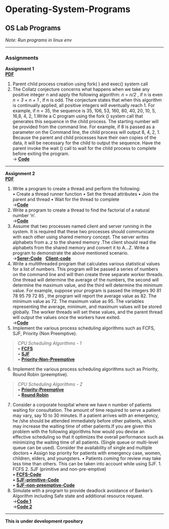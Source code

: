 # Operating-System-Programs
## OS Lab Programs 
*Note: Run programs in linux env*

---

### Assignments 
**Assignment 1**  </br> 
[**PDF**](https://github.com/ishanjogalekar/Operating-System-Programs/blob/main/Assignments/DA1/19BCE2250_LAB%20DA%201.pdf) </br>
1. Parent child process creation using fork( ) and exec() system call  </br>
2. The Collatz conjecture concerns what happens when we take any positive integer n and apply the following algorithm: *n = n/2* , if n is even *n = 3 × n + 1* , if n is odd. The conjecture states that when this algorithm is continually applied, all positive integers will eventually reach 1. For example, if n = 35, the sequence is 35, 106, 53, 160, 80, 40, 20, 10, 5, 16,8, 4, 2, 1.Write a C program using the fork () system call that generates this sequence in the child process. The starting number will be provided from the command line. For example, if 8 is passed as a parameter on the Command line, the child process will output 8, 4, 2, 1. Because the parent and child processes have their own copies of the data, it will be necessary for the child to output the sequence. Have the parent invoke the wait () call to 
wait for the child process to complete before exiting the program. </br>
-> [**Code**](https://github.com/ishanjogalekar/Operating-System-Programs/blob/main/Assignments/DA1/collatz.c) </br>

---

**Assignment 2** </br>
[**PDF**](https://github.com/ishanjogalekar/Operating-System-Programs/blob/main/Assignments/DA2/19BCE2250%20OS%20LAB%20DA%202.pdf) </br>
1. Write a program to create a thread and perform the following: </br>
• Create a thread runner function 
• Set the thread attributes 
• Join the parent and thread 
• Wait for the thread to complete </br>
->[**Code**](https://github.com/ishanjogalekar/Operating-System-Programs/blob/main/Assignments/DA2/a.c) </br>
2. Write a program to create a thread to find the factorial of a natural number ‘n’. </br>
->[**Code**](https://github.com/ishanjogalekar/Operating-System-Programs/blob/main/Assignments/DA2/b.c) </br>
3. Assume that two processes named client and server running in the system. It is required that these two processes should communicate with each other using shared memory concept. The server writes alphabets from a..z to the shared memory .The client should read the alphabets from the shared memory and convert it to A...Z. Write a program to demonstrate the above mentioned scenario. </br>
->[**Serer-Code**](https://github.com/ishanjogalekar/Operating-System-Programs/blob/main/Assignments/DA2/C_Server.c)  &nbsp;  [**Client-code**](https://github.com/ishanjogalekar/Operating-System-Programs/blob/main/Assignments/DA2/C_Client.c) </br>
4. Write a multithreaded program that calculates various statistical values for a list of numbers. This program will be passed a series of numbers on the command line and will then create three separate worker threads. One thread will determine the average of the numbers, the second will determine the maximum value, and the third will determine the minimum value. For example, suppose your program is passed the integers 90 81 78 95 79 72 85 , the program will report the average value as 82. The minimum value as 72. The maximum value as 95. The variables representing the average, minimum, and maximum values will be stored globally. The worker threads will set these values, and the parent thread will output the values once the workers have exited. </br>
->[**Code**](https://github.com/ishanjogalekar/Operating-System-Programs/blob/main/Assignments/DA2/d.c) </br>
5. Implement the various process scheduling algorithms such as FCFS, SJF, Priority (Non Preemptive). </br>
> *CPU Scheduling Algorithms - 1*  </br>
• [**FCFS**](https://github.com/ishanjogalekar/Operating-System-Programs/blob/main/Assignments/DA2/CPU%20Scheduling/fcfs.c) </br>
• [**SJF**](https://github.com/ishanjogalekar/Operating-System-Programs/blob/main/Assignments/DA2/CPU%20Scheduling/sjf.c) </br>
• [**Priority-Non-Preemptive**](https://github.com/ishanjogalekar/Operating-System-Programs/blob/main/Assignments/DA2/CPU%20Scheduling/Priority_non_%20pre-emptive.c) </br>
6. Implement the various process scheduling algorithms such as Priority, Round Robin (preemptive). </br>
> *CPU Scheduling Algorithms - 2* </br>
• [**Priority-Preemptive**](https://github.com/ishanjogalekar/Operating-System-Programs/blob/main/Assignments/DA2/CPU%20Scheduling/Priority_pre-emptive.c) </br>
• [**Round Robin**](https://github.com/ishanjogalekar/Operating-System-Programs/blob/main/Assignments/DA2/CPU%20Scheduling/rr.c) </br>
7. Consider a corporate hospital where we have n number of patients waiting for consultation. The amount of time required to serve a patient may vary, say 10 to 30 minutes. If a patient arrives with an emergency, he /she should be attended immediately before other patients, which may increase the waiting time of other patients.If you are given this problem with the following algorithms how would you devise an effective scheduling so that it optimizes the overall performance such as minimizing the waiting time of all patients. (Single queue or multi-level queue can be used). Consider the availability of single and multiple doctors • Assign top priority for patients with emergency case, women, children, elders, and youngsters. • Patients coming for review may take less time than others. This can be taken into account while using SJF. 1. FCFS 2. SJF (primitive and non-pre-emptive) </br>
• [**FCFS-Code**](https://github.com/ishanjogalekar/Operating-System-Programs/blob/main/Assignments/DA2/fcfs_hosp.cpp) </br>
• [**SJF-primitive-Code**](https://github.com/ishanjogalekar/Operating-System-Programs/blob/main/Assignments/DA2/sjf_pre_hos.c) </br>
• [**SJF-non-preemptive-Code**](https://github.com/ishanjogalekar/Operating-System-Programs/blob/main/Assignments/DA2/sjf_non_pre_hos.c) </br>
8. Simulate with a program to provide deadlock avoidance of Banker’s Algorithm including Safe state and additional resource request. </br>
->[**Code 1**](https://github.com/ishanjogalekar/Operating-System-Programs/blob/main/Assignments/DA2/banker.c) </br>
->[**Code 2**](https://github.com/ishanjogalekar/Operating-System-Programs/blob/main/Assignments/DA2/banker_a.c) </br>

---

**This is under development rpository**
